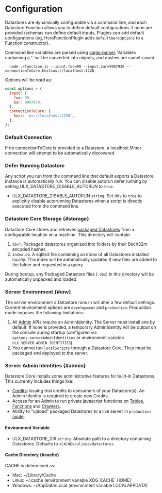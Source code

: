 # Configuration

Datastores are dynamically configurable via a command line, and each Datastore Function allows you to define default configurations if none are provided (schemas can define default inputs, Plugins can add default configurations (eg, HeroFunctionPlugin adds `defaultHeroOptions` to a Function constructor).

Command line variables are parsed using [yargs-parser](https://github.com/yargs/yargs-parser). Variables containing a '.' will be converted into objects, and dashes are camel-cased.

```shell
  node ./function.js --input.foo=99 --input.bar=9987930 --connectionToCore.host=ws://localhost:1228
```

Options will be read as:

```js
const options = {
  input: {
    foo: 99,
    bar: 9987930,
  },
  connectionToCore: {
    host: 'ws://localhost:1228',
  },
};
```

### Default Connection

If no connectionToCore is provided to a Datastore, a localhost Miner connection will attempt to be automatically discovered.

### Defer Running Datastore

Any script you run from the command line that default exports a Datastore instance is automatically run. You can disable autorun defer running by setting ULX_DATASTORE_DISABLE_AUTORUN to `true`.

- ULX_DATASTORE_DISABLE_AUTORUN `string`. Set this to `true` to explicitly disable autorunning Datastores when a script is directly executed from the command line.

### Datastore Core Storage {#storage}

Datastore Core stores and retrieves [packaged Datastores](./deployment) from a configurable location on a machine. This directory will contain:

1. `dbx*`. Packaged datastores organized into folders by their Bech32m encoded hashes.
2. `index.db`. A sqlite3 file containing an index of all Datastores installed locally. This index will be automatically updated if new files are added to the folder and requested in a query.

During bootup, any Packaged Datastore files (`.dbx`) in this directory will be automatically unpacked and loaded.

### Server Environment {#env}

The server environment a Datastore runs in will alter a few default settings. Current environment options are `development` and `production`. Production mode imposes the following limitations:

1. All [Admin](#admin) APIs require an AdminIdentity. The Server must install one by default. If none is provided, a temporary AdminIdentity will be output on the console during startup (configured via `options.serverAdminIdentities` or environment variable `ULX_SERVER_ADMIN_IDENTITIES`).
2. You cannot run `localScripts` through a Datastore Core. They must be packaged and deployed to the server.

### Server Admin Identities {#admin}

Datastore Core installs some administrative features for built-in Datastores. This currently includes things like:

- [Credits](./credits.md): issuing trial credits to consumers of your Datastore(s). An Admin Identity is required to create new Credits.
- Access for an Admin to run private javascript functions on [Tables](../basics/table.md), [Functions](../basics/function.md) and [Crawlers](../basics/crawler.md).
- Ability to "upload" packaged Datastores to a live server in `production` [mode](#env).

#### Environment Variable

- ULX_DATASTORE_DIR `string`. Absolute path to a directory containing Datastores. Defaults to `<CACHE>/ulixee/datastores`.

#### Cache Directory {#cache}

CACHE is determined as:

- Mac: ~/Library/Cache
- Linux: ~/.cache (environment variable XDG_CACHE_HOME)
- Windows: ~/AppData/Local (environment variable LOCALAPPDATA)
